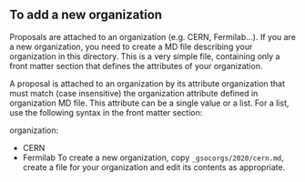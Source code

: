 ## To add a new organization

Proposals are attached to an organization (e.g. CERN, Fermilab…). If you are a
new organization, you need to create a MD file describing your organization in
this directory. This is a very simple file, containing only a front matter
section that defines the attributes of your organization.

A proposal is attached to an organization by its attribute organization that
must match (case insensitive) the organization attribute defined in organization
MD file. This attribute can be a single value or a list. For a list, use the
following syntax in the front matter section:

organization:

- CERN
- Fermilab To create a new organization, copy `_gsocorgs/2020/cern.md`, create a
  file for your organization and edit its contents as appropriate.
